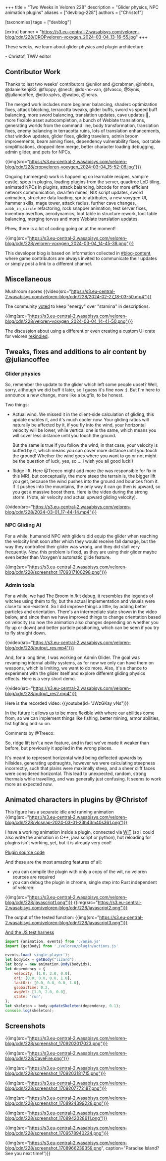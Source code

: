 +++
title = "Two Weeks in Veloren 228"
description = "Glider physics, NPC animation plugins"
aliases = ["devblog-228"]
authors = ["Christof"]

[taxonomies]
tags = ["devblog"]

[extra]
banner = "https://s3.eu-central-2.wasabisys.com/veloren-blog/cdn/228/CROPveloren-voxygen_2024-03-04_13-16-55.jpg"
+++

These weeks, we learn about glider physics and plugin architecture.

\- Christof, TWiV editor

## Contributor Work

Thanks to last two weeks' contributors @uniior and @crabman, @imbris, @danielkenji83, @floppy,
@necti, @do-no-van, @fvasco, @Synis, @juliancoffee, @otto.splvs, @walpo, @neras.

The merged work includes more beginner balancing, shaderc optimization fixes, attack blocking,
terracotta tweaks, glider buffs, sword vs speed buff balancing, more sword balancing,
translation updates, cave updates 💎, more flexible asset autocompletion,
a bunch of Weblate translations, generating worlds from the command line, body transformation,
translation fixes, enemy balancing in terracotta ruins, lots of translation enhancements,
chat window updates, glider fixes, gliding travelers, admin broom improvements,
beam aiming fixes, dependency vulnerability fixes, loot table simplifications,
dropped item merge, better character loading debugging, admin glider, and pets for NPCs.

{{img(src="https://s3.eu-central-2.wasabisys.com/veloren-blog/cdn/228/cropveloren-voxygen_2024-03-04_15-52-06.jpg")}}

Ongoing (unmerged) work is happening on learnable recipes, vampire castle, spots in plugins,
loading plugins from the server, quadtree LoD tiling, animated NPCs in plugins, attack balancing,
bitcode for more efficient network communication, dwarfen mines, NIX script updates, sword animation,
structure data loading, sprite attributes, a new voxygen UI, hammer skills, mage tower,
attack radius, further cave changes, `aabb_in_circle` refactoring, rock snapper animation,
test server fixes, inventory overflow, aerodynamics, loot table in structure rework,
loot table balancing, merging torvus and more Weblate translation updates.

Phew, there is a lot of coding going on at the moment!

{{img(src="https://s3.eu-central-2.wasabisys.com/veloren-blog/cdn/228/veloren-voxygen_2024-03-04_14-45-38.png")}}

This developer blog is based on information collected in [#blog-content](https://discord.com/channels/449602562165833758/597826574095613962),
where game contributors are always invited to communicate their updates
or simply post a link to a different channel.

## Miscellaneous

Mushroom spores {{video(src="https://s3.eu-central-2.wasabisys.com/veloren-blog/cdn/228/2024-02-27_18-03-50.mp4")}}

The community [voted](https://discord.com/channels/449602562165833758/1210301755036926012/1212852910111719545) to keep "energy" over "stamina" in descriptions.

{{img(src="https://s3.eu-central-2.wasabisys.com/veloren-blog/cdn/228/veloren-voxygen_2024-03-04_14-41-50.png")}}

The discussion about using a different or even creating a custom UI crate for veloren [rekindled](https://discord.com/channels/449602562165833758/1047541214104256572/1212466680987389974).

## Tweaks, fixes and additions to air content by @juliancoffee

### Glider physics
So, remember the update to the glider which left some people upset? Well, sorry, although we did buff it later, so I guess it's fine now :). But I'm here to announce a new change, more like a bugfix, to be honest.

Two things:

* Actual wind.
    We missed it in the client-side calculation of gliding, this update enables it, and it's much cooler now.
    Your gliding ratios will naturally be affected by it, if you fly into the wind, your horizontal velocity will be lower, while vertical one is the same, which means you will cover less distance until you touch the ground.

    But the same is true if you follow the wind, in that case, your velocity is buffed by it, which means you can cover more distance until you touch the ground!
    Whether the wind goes where you want to go or not might be the question of luck, yes, so ... I wish you all good luck!)
* Ridge lift.
    Here @Treeco might add more (he was responsible for fix in this MR), but conceptually, the more steep the terrain is, the bigger lift you get, because the wind pushes into the ground and bounces from it. If it pushes into the mountains, the only way it can go then is upward, so you get a massive boost there. Here is the video during the strong storm. (Note, air velocity and actual upward gliding velocity).

{{video(src="https://s3.eu-central-2.wasabisys.com/veloren-blog/cdn/228/2024-03-01_17-44-14.mp4")}}

### NPC Gliding AI

For a while, humanoid NPC with gliders did equip the glider when reaching the velocity limit soon after which they would receive fall damage, but the way they controlled their glider was wrong, and they did stall very frequently. Now, this problem is fixed, as they are using their glider maybe even better than Voxygen's automatic glide feature.

{{img(src="https://s3.eu-central-2.wasabisys.com/veloren-blog/cdn/228/screenshot_1709317100298.png")}}

### Admin tools

For a while, we had The Broom in /kit debug, it resembles the legends of witches using them to fly, but the actual implementation and visuals were close to non-existent. So I did improve things a little, by adding better particles and orientation. There's an intermediate state shown in the video below, and since then we have improved things to change orientation based on velocity (so now the animation also changes depending on whether you fly up or down) and better particle positioning, which can be seen if you try to fly straight down.

{{video(src="https://s3.eu-central-2.wasabisys.com/veloren-blog/cdn/228/output_res.mp4")}}

And, for a long time, I was working on Admin Glider. The goal was revamping internal ability systems, as for now we only can have them on weapons, which is limiting, we want to do more. Also, it's a chance to experiment with the glider itself and explore different gliding physics effects.
Here is a very short demo.

{{video(src="https://s3.eu-central-2.wasabisys.com/veloren-blog/cdn/228/output_res2.mp4")}}

Here is the recorded video: 
{{youtube(id="JWzGKay_vNs")}}

In the future it allows us to be more flexible with where our abilities come from, so we can implement things like fishing, better mining, armor abilities, fist fighting and so on.

Comments by @Treeco:

So, ridge lift isn't a new feature, and in fact we've made it weaker than before, but previously it applied in the wrong places.

It's meant to represent horizontal wind being deflected upwards by hillsides, generating updraughts, however we were calculating steepness incorrectly, such that plains were maximally steep, and a sheer cliff faces were considered horizontal. This lead to unexpected, random, strong thermals while travelling, and was generally just confusing. It seems to work more as expected now.

## Animated characters in plugins by @Christof

This figure has a separate idle and running animation
{{img(src="https://s3.eu-central-2.wasabisys.com/veloren-blog/cdn/228/vlcsnap-2024-03-01-23h43m40s361.png")}}

I have a working animation inside a plugin, connected via [WIT](https://component-model.bytecodealliance.org/design/wit.html) (so I could also write the animation in C++, java script or python), hot reloading for plugins isn't working, yet, but it is already very cool!

[Plugin source code](https://gitlab.com/veloren/dev/veloren/-/blob/christof/plugin_figure/plugin/examples/anim/src/lib.rs?ref_type=heads#L60)

And these are the most amazing features of all:

* you can compile the plugin with only a copy of the wit, no veloren sources are required
* you can debug the plugin in chrome, single step into Rust independent of veloren:

{{img(src="https://s3.eu-central-2.wasabisys.com/veloren-blog/cdn/228/javascript1.png")}}
{{img(src="https://s3.eu-central-2.wasabisys.com/veloren-blog/cdn/228/javascript2.png")}}

The output of the tested function:
{{img(src="https://s3.eu-central-2.wasabisys.com/veloren-blog/cdn/228/javascript3.png")}}

[And the JS test harness](https://gitlab.com/veloren/veloren/-/blob/0034be90a683a618bae0eef5d36a0814fe9a08ab/plugin/js-test/html/main.js)

```JavaScript
import {animation, events} from './anim.js'
import {getBody} from './veloren/plugin/actions.js'

events.load('single-player');
let bodyidx = getBody("lizard");
let body = new animation.Body(bodyidx);
let dependency = {
    velocity: [1.0, 2.0, 0.0],
    ori: [0.0, 0.0, 0.0, 1.0],
    lastOri: [0.0, 0.0, 0.0, 1.0],
    globalTime: 0.2,
    avgVel: [1.0, 2.0, 0.0],
    state: 'run',
};
let skeleton = body.updateSkeleton(dependency, 0.1);
console.log(skeleton);
```

## Screenshots

{{img(src="https://s3.eu-central-2.wasabisys.com/veloren-blog/cdn/228/screenshot_1709202017023.png")}}

{{img(src="https://s3.eu-central-2.wasabisys.com/veloren-blog/cdn/228/CaveFire.png")}}

{{img(src="https://s3.eu-central-2.wasabisys.com/veloren-blog/cdn/228/screenshot_1709203181715.png")}}

{{img(src="https://s3.eu-central-2.wasabisys.com/veloren-blog/cdn/228/screenshot_1709207772187.png")}}

{{img(src="https://s3.eu-central-2.wasabisys.com/veloren-blog/cdn/228/screenshot_1708924399228.png")}}

{{img(src="https://s3.eu-central-2.wasabisys.com/veloren-blog/cdn/228/screenshot_1708942028611.png")}}

{{img(src="https://s3.eu-central-2.wasabisys.com/veloren-blog/cdn/228/screenshot_1709578940224.png")}}

{{img(src="https://s3.eu-central-2.wasabisys.com/veloren-blog/cdn/228/screenshot_1708966239359.png", caption="Paradise Island? See you next time!")}}
